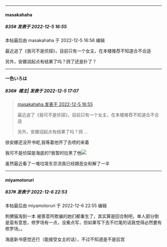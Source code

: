 

*****

####  masakahaha  
##### 835#       发表于 2022-12-5 16:55

 本帖最后由 masakahaha 于 2022-12-5 16:56 编辑 

最近追了《我可不是侦探》，目前只有一个女主，在本楼推荐不知道合不合适

另外，安娜润起点有结果了吗？鸽了还是扑了？



*****

####  一色いろは  
##### 836#         楼主| 发表于 2022-12-5 17:07

<blockquote><a href="httphttps://bbs.saraba1st.com/2b/forum.php?mod=redirect&amp;goto=findpost&amp;pid=58781680&amp;ptid=2041592" target="_blank">masakahaha 发表于 2022-12-5 16:55</a>

最近追了《我可不是侦探》，目前只有一个女主，在本楼推荐不知道合不合适

另外，安娜润起点有结果了吗？鸽 ...</blockquote>
徐安娜还没开书呢,我等着他开了去喷的来着

我可不是侦探是海底的?我暂时拉黑了他<img src="https://static.saraba1st.com/image/smiley/face2017/053.png" referrerpolicy="no-referrer">

虽然最近看了一堆垃圾东京流我已经跟恶女和解了一半



*****

####  miyamotoruri  
##### 837#       发表于 2022-12-6 22:53

 本帖最后由 miyamotoruri 于 2022-12-6 22:55 编辑 

刺猬猫淘到一本 被善意所欺骗的她们都重生了，其实算是回合制吧，单人部分倒是蛮有意思，修罗场有一点，没重点写，但如果写下去不烂尾的话我觉得必然要有修罗场。。

海底新书感觉还行（能接受女主的话），不过不知道是不是后宫

